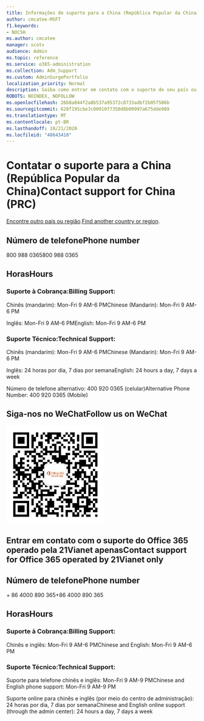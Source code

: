 ```yaml
---
title: Informações de suporte para a China (República Popular da China)
author: cmcatee-MSFT
f1.keywords:
- NOCSH
ms.author: cmcatee
manager: scotv
audience: Admin
ms.topic: reference
ms.service: o365-administration
ms.collection: Adm_Support
ms.custom: AdminSurgePortfolio
localization_priority: Normal
description: Saiba como entrar em contato com o suporte do seu país ou região.
ROBOTS: NOINDEX, NOFOLLOW
ms.openlocfilehash: 26b8a044f2a8b537a95372c8733adbf2b05f506b
ms.sourcegitcommit: 628f195cbe3c00910f7350d8b09997a675dde989
ms.translationtype: MT
ms.contentlocale: pt-BR
ms.lasthandoff: 10/21/2020
ms.locfileid: "48643410"
---
```

# <a name="contact-support-for-china-prc"></a><span data-ttu-id="6deae-103">Contatar o suporte para a China (República Popular da China)</span><span class="sxs-lookup"><span data-stu-id="6deae-103">Contact support for China (PRC)</span></span>

<span data-ttu-id="6deae-104">[Encontre outro país ou região](../contact-support-for-business-products.md).</span><span class="sxs-lookup"><span data-stu-id="6deae-104">[Find another country or region](../contact-support-for-business-products.md).</span></span>

## <a name="phone-number"></a><span data-ttu-id="6deae-105">Número de telefone</span><span class="sxs-lookup"><span data-stu-id="6deae-105">Phone number</span></span>
<span data-ttu-id="6deae-106">800 988 0365</span><span class="sxs-lookup"><span data-stu-id="6deae-106">800 988 0365</span></span>

## <a name="hours"></a><span data-ttu-id="6deae-107">Horas</span><span class="sxs-lookup"><span data-stu-id="6deae-107">Hours</span></span>
### <a name="billing-support"></a><span data-ttu-id="6deae-108">Suporte à Cobrança:</span><span class="sxs-lookup"><span data-stu-id="6deae-108">Billing Support:</span></span>

<span data-ttu-id="6deae-109">Chinês (mandarim): Mon-Fri 9 AM-6 PM</span><span class="sxs-lookup"><span data-stu-id="6deae-109">Chinese (Mandarin): Mon-Fri 9 AM-6 PM</span></span>

<span data-ttu-id="6deae-110">Inglês: Mon-Fri 9 AM-6 PM</span><span class="sxs-lookup"><span data-stu-id="6deae-110">English: Mon-Fri 9 AM-6 PM</span></span>

### <a name="technical-support"></a><span data-ttu-id="6deae-111">Suporte Técnico:</span><span class="sxs-lookup"><span data-stu-id="6deae-111">Technical Support:</span></span>

<span data-ttu-id="6deae-112">Chinês (mandarim): Mon-Fri 9 AM-6 PM</span><span class="sxs-lookup"><span data-stu-id="6deae-112">Chinese (Mandarin): Mon-Fri 9 AM-6 PM</span></span>

<span data-ttu-id="6deae-113">Inglês: 24 horas por dia, 7 dias por semana</span><span class="sxs-lookup"><span data-stu-id="6deae-113">English: 24 hours a day, 7 days a week</span></span>

<span data-ttu-id="6deae-114">Número de telefone alternativo: 400 920 0365 (celular)</span><span class="sxs-lookup"><span data-stu-id="6deae-114">Alternative Phone Number: 400 920 0365 (Mobile)</span></span>

## <a name="follow-us-on-wechat"></a><span data-ttu-id="6deae-115">Siga-nos no WeChat</span><span class="sxs-lookup"><span data-stu-id="6deae-115">Follow us on WeChat</span></span>
![Código QR WeChat](../../media/4d8fe09c-1a11-4cd8-be4c-75add8dccddd.jpg)

## <a name="contact-support-for-office-365-operated-by-21vianet-only"></a><span data-ttu-id="6deae-117">Entrar em contato com o suporte do Office 365 operado pela 21Vianet apenas</span><span class="sxs-lookup"><span data-stu-id="6deae-117">Contact support for Office 365 operated by 21Vianet only</span></span>
## <a name="phone-number"></a><span data-ttu-id="6deae-118">Número de telefone</span><span class="sxs-lookup"><span data-stu-id="6deae-118">Phone number</span></span>
<span data-ttu-id="6deae-119">+ 86 4000 890 365</span><span class="sxs-lookup"><span data-stu-id="6deae-119">+86 4000 890 365</span></span>

## <a name="hours"></a><span data-ttu-id="6deae-120">Horas</span><span class="sxs-lookup"><span data-stu-id="6deae-120">Hours</span></span>
### <a name="billing-support"></a><span data-ttu-id="6deae-121">Suporte à Cobrança:</span><span class="sxs-lookup"><span data-stu-id="6deae-121">Billing Support:</span></span>

<span data-ttu-id="6deae-122">Chinês e inglês: Mon-Fri 9 AM-6 PM</span><span class="sxs-lookup"><span data-stu-id="6deae-122">Chinese and English: Mon-Fri 9 AM-6 PM</span></span>

### <a name="technical-support"></a><span data-ttu-id="6deae-123">Suporte Técnico:</span><span class="sxs-lookup"><span data-stu-id="6deae-123">Technical Support:</span></span>

<span data-ttu-id="6deae-124">Suporte para telefone chinês e inglês: Mon-Fri 9 AM-9 PM</span><span class="sxs-lookup"><span data-stu-id="6deae-124">Chinese and English phone support: Mon-Fri 9 AM-9 PM</span></span>

<span data-ttu-id="6deae-125">Suporte online para chinês e inglês (por meio do centro de administração): 24 horas por dia, 7 dias por semana</span><span class="sxs-lookup"><span data-stu-id="6deae-125">Chinese and English online support (through the admin center): 24 hours a day, 7 days a week</span></span>
